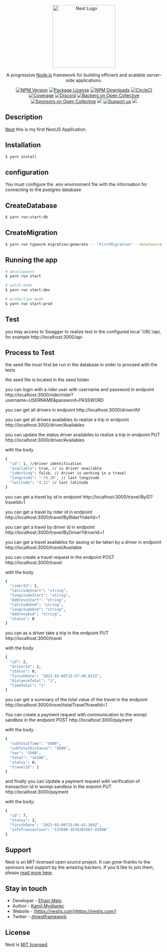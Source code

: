 <p align="center">
  <a href="http://nestjs.com/" target="blank"><img src="https://nestjs.com/img/logo-small.svg" width="200" alt="Nest Logo" /></a>
</p>

[circleci-image]: https://img.shields.io/circleci/build/github/nestjs/nest/master?token=abc123def456
[circleci-url]: https://circleci.com/gh/nestjs/nest

  <p align="center">A progressive <a href="http://nodejs.org" target="_blank">Node.js</a> framework for building efficient and scalable server-side applications.</p>
    <p align="center">
<a href="https://www.npmjs.com/~nestjscore" target="_blank"><img src="https://img.shields.io/npm/v/@nestjs/core.svg" alt="NPM Version" /></a>
<a href="https://www.npmjs.com/~nestjscore" target="_blank"><img src="https://img.shields.io/npm/l/@nestjs/core.svg" alt="Package License" /></a>
<a href="https://www.npmjs.com/~nestjscore" target="_blank"><img src="https://img.shields.io/npm/dm/@nestjs/common.svg" alt="NPM Downloads" /></a>
<a href="https://circleci.com/gh/nestjs/nest" target="_blank"><img src="https://img.shields.io/circleci/build/github/nestjs/nest/master" alt="CircleCI" /></a>
<a href="https://coveralls.io/github/nestjs/nest?branch=master" target="_blank"><img src="https://coveralls.io/repos/github/nestjs/nest/badge.svg?branch=master#9" alt="Coverage" /></a>
<a href="https://discord.gg/G7Qnnhy" target="_blank"><img src="https://img.shields.io/badge/discord-online-brightgreen.svg" alt="Discord"/></a>
<a href="https://opencollective.com/nest#backer" target="_blank"><img src="https://opencollective.com/nest/backers/badge.svg" alt="Backers on Open Collective" /></a>
<a href="https://opencollective.com/nest#sponsor" target="_blank"><img src="https://opencollective.com/nest/sponsors/badge.svg" alt="Sponsors on Open Collective" /></a>
  <a href="https://paypal.me/kamilmysliwiec" target="_blank"><img src="https://img.shields.io/badge/Donate-PayPal-ff3f59.svg"/></a>
    <a href="https://opencollective.com/nest#sponsor"  target="_blank"><img src="https://img.shields.io/badge/Support%20us-Open%20Collective-41B883.svg" alt="Support us"></a>
  <a href="https://twitter.com/nestframework" target="_blank"><img src="https://img.shields.io/twitter/follow/nestframework.svg?style=social&label=Follow"></a>
</p>
  <!--[![Backers on Open Collective](https://opencollective.com/nest/backers/badge.svg)](https://opencollective.com/nest#backer)
  [![Sponsors on Open Collective](https://opencollective.com/nest/sponsors/badge.svg)](https://opencollective.com/nest#sponsor)-->

## Description

[Nest](https://github.com/nestjs/nest) this is my first NestJS Application.

## Installation

```bash
$ yarn install
```

## configuration

You must configure the .env environment file with the information for connecting to the postgres database

## CreateDatabase

```bash
$ yarn run:start:db
```

## CreateMigration

```bash
$ yarn run typeorm migration:generate -- "FirstMigration" --dataSource src/config/config/config.service.ts
```

## Running the app

```bash
# development
$ yarn run start

# watch mode
$ yarn run start:dev

# production mode
$ yarn run start:prod
```

## Test

you may access to Swagger to realize test in the configured local 'URL'/api, for example http://localhost:3000/api

## Process to Test

the seed file must first be run in the database in order to proceed with the tests

the seed file is located in the seed folder

you can login with a rider user with username and password in endpoint http://localhost:3000/rider/rider?username=USERNAME&password=PASSWORD

you can get all drivers in endpoint http://localhost:3000/driver/All

you can get all drivers availables to realize a trip in endpoint http://localhost:3000/driver/Availables

you can update the status driver availables to realize a trip in endpoint PUT http://localhost:3000/driver/Availables

with the body
```bash
{ 
  "id": 1, //driver identification
  "available": true, // is driver available
  "isWorking": false, // driver is working in a travel
  "longitude": "-74.20", // last longitude 
  "latitude": "4.22" // last latitude
}
```

you can get a travel by id in endpoint http://localhost:3000/travel/ByID?travelId=1

you can get a travel by rider id in endpoint http://localhost:3000/travel/ByRider?riderId=1

you can get a travel by driver id in endpoint http://localhost:3000/travel/ByDriver?driverId=1

you can get a travel availables for assing or be taken by a driver in endpoint http://localhost:3000/travel/Available

you can create a travel request in the endpoint POST http://localhost:3000/travel

with the body
```bash
{
  "riderId": 1,
  "latitudeStart": "string",
  "longitudeStart": "string",
  "AddressStart": "string",
  "latitudeEnd": "string",
  "longitudeEnd": "string",
  "AddressEnd": "string",
  "status": 0
}
```
you can as a driver take a trip in the endpoint PUT http://localhost:3000/travel

with the body
```bash
{
  "id": 2,
  "driverId": 2,
  "status": 0,
  "finishDate": "2023-03-08T15:57:40.632Z",
  "distanceTotal": "1",
  "timeTotal": "1"
}
```
you can get a summary of the total value of the travel in the endpoint http://localhost:3000/travel/totalTravel?travelId=1


You can create a payment request with communication to the wompi sandbox in the endpoint POST http://localhost:3000/payment

with the body
```bash
{
  "subTotalTime": "5000",
  "subTotalDistance": "5600",
  "tax": "3500",
  "total": "14100",
  "status": 0,
  "travelId": 1
}
```

and finally you can Update a payment request with verification of transaction id in wompi sandbox in the enpoint PUT http://localhost:3000/payment

with the body:
```bash
{
  "id": 7,
  "status": 2,
  "finishDate": "2023-03-08T15:04:43.369Z",
  "infoTransaction": "137690-1678287667-81098"
}
```

## Support

Nest is an MIT-licensed open source project. It can grow thanks to the sponsors and support by the amazing backers. If you'd like to join them, please [read more here](https://docs.nestjs.com/support).

## Stay in touch
- Developer - [Efrain Melo](https://www.linkedin.com/in/efrain-melo-6347642b/)
- Author - [Kamil Myśliwiec](https://kamilmysliwiec.com)
- Website - [https://nestjs.com](https://nestjs.com/)
- Twitter - [@nestframework](https://twitter.com/nestframework)

## License

Nest is [MIT licensed](LICENSE).
